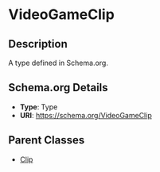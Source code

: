 # VideoGameClip

## Description
A type defined in Schema.org.

## Schema.org Details
- **Type**: Type
- **URI**: https://schema.org/VideoGameClip

## Parent Classes
- [Clip](../Clip.md)

